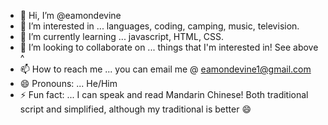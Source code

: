 - 👋 Hi, I’m @eamondevine
- 👀 I’m interested in ... languages, coding, camping, music, television.
- 🌱 I’m currently learning ... javascript, HTML, CSS.
- 💞️ I’m looking to collaborate on ... things that I'm interested in! See above ^
- 📫 How to reach me ... you can email me @ eamondevine1@gmail.com
- 😄 Pronouns: ... He/Him
- ⚡ Fun fact: ... I can speak and read Mandarin Chinese! Both traditional script and simplified, although my traditional is better 😄

<!---
eamondevine/eamondevine is a ✨ special ✨ repository because its `README.md` (this file) appears on your GitHub profile.
You can click the Preview link to take a look at your changes.
--->
